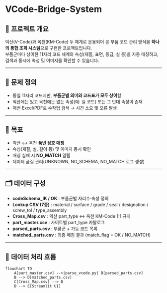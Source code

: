 # VCode-Bridge-System

## 📌 프로젝트 개요
익산(V-Code)과 옥천(KM-Code) 두 체계로 운용되어 온 부품 코드 관리 방식을 **하나의 통합 조회 시스템**으로 구현한 프로젝트입니다.  
부품군마다 상이한 11자리 코드 체계와 속성(재질, 표면, 등급, 실 등)을 자동 매칭하고, 검색과 동시에 속성 및 이미지를 확인할 수 있습니다.

---

## 🚩 문제 정의
- 동일 11자리 코드지만, **부품군별 의미와 코드표가 모두 상이**함  
- 익산에는 있고 옥천에는 없는 속성(예: 실 코드) 또는 그 반대 속성이 존재  
- 매번 Excel/PDF로 수작업 검색 → 시간 소요 및 오류 발생  

---

## 🎯 목표
- 익산 ↔ 옥천 **품번 상호 매칭**
- 속성(재질, 실, 길이 등) 및 이미지 동시 확인
- 매칭 실패 시 **NO_MATCH** 알림
- 데이터 품질 관리(UNKNOWN, NO_SCHEMA, NO_MATCH 로그 생성)

---

## 🗂 데이터 구성
- **codeSchema_IK / OK** : 부품군별 자리수·속성 정의
- **Lookup CSV (7종)** : material / surface / grade / seal / designation / screw_tol / type_assembly
- **Cross_Map.csv** : 익산 part_type ↔ 옥천 KM-Code 1:1 규칙
- **part_master.csv** : 사이트별 part_type 카탈로그
- **parsed_parts.csv** : 부품군 + 가능 코드 목록
- **matched_parts.csv** : 최종 매칭 결과 (match_flag = OK / NO_MATCH)

---

## 🔄 데이터 처리 흐름
```mermaid
flowchart TD
    A[part_master.csv] -->|parse_vcode.py| B[parsed_parts.csv]
    B --> D[matched_parts.csv]
    C[Cross_Map.csv] --> D
    D --> E[Streamlit UI]
